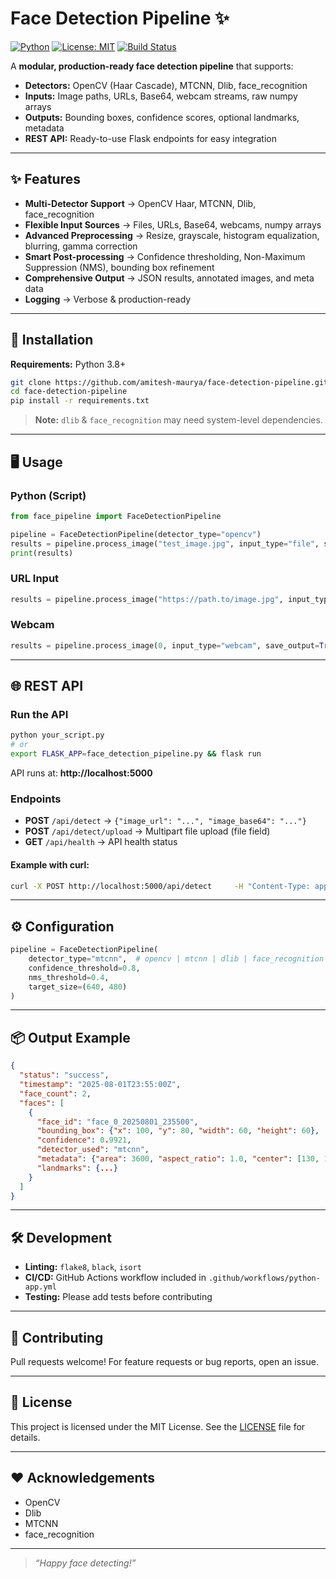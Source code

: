 # Face Detection Pipeline ✨
[![Python](https://img.shields.io/badge/python-3.8%2B-blue)](https://www.python.org/)
[![License: MIT](https://img.shields.io/badge/License-MIT-yellow.svg)](LICENSE)
[![Build Status](https://img.shields.io/github/actions/workflow/status/amitesh-maurya/face-detection-pipeline/python-app.yml?branch=main)](https://github.com/amitesh-maurya/face-detection-pipeline/actions)

A **modular, production-ready face detection pipeline** that supports:
- **Detectors:** OpenCV (Haar Cascade), MTCNN, Dlib, face_recognition  
- **Inputs:** Image paths, URLs, Base64, webcam streams, raw numpy arrays  
- **Outputs:** Bounding boxes, confidence scores, optional landmarks, metadata  
- **REST API:** Ready-to-use Flask endpoints for easy integration  

---

## ✨ Features
- **Multi-Detector Support** → OpenCV Haar, MTCNN, Dlib, face_recognition  
- **Flexible Input Sources** → Files, URLs, Base64, webcams, numpy arrays  
- **Advanced Preprocessing** → Resize, grayscale, histogram equalization, blurring, gamma correction  
- **Smart Post-processing** → Confidence thresholding, Non-Maximum Suppression (NMS), bounding box refinement  
- **Comprehensive Output** → JSON results, annotated images, and meta data  
- **Logging** → Verbose & production-ready  

---

## 🚀 Installation
**Requirements:** Python 3.8+  

```bash
git clone https://github.com/amitesh-maurya/face-detection-pipeline.git
cd face-detection-pipeline
pip install -r requirements.txt
```

> **Note:** `dlib` & `face_recognition` may need system-level dependencies.

---

## 🖥 Usage

### Python (Script)
```python
from face_pipeline import FaceDetectionPipeline

pipeline = FaceDetectionPipeline(detector_type="opencv")
results = pipeline.process_image("test_image.jpg", input_type="file", save_output=True)
print(results)
```

### URL Input
```python
results = pipeline.process_image("https://path.to/image.jpg", input_type="url")
```

### Webcam
```python
results = pipeline.process_image(0, input_type="webcam", save_output=True)
```

---

## 🌐 REST API

### Run the API
```bash
python your_script.py
# or
export FLASK_APP=face_detection_pipeline.py && flask run
```

API runs at: **http://localhost:5000**

### Endpoints
- **POST** `/api/detect` → `{"image_url": "...", "image_base64": "..."}`  
- **POST** `/api/detect/upload` → Multipart file upload (file field)  
- **GET** `/api/health` → API health status  

#### Example with curl:
```bash
curl -X POST http://localhost:5000/api/detect     -H "Content-Type: application/json"     -d '{"image_url":"https://path.to/image.jpg"}'
```

---

## ⚙️ Configuration
```python
pipeline = FaceDetectionPipeline(
    detector_type="mtcnn",  # opencv | mtcnn | dlib | face_recognition
    confidence_threshold=0.8,
    nms_threshold=0.4,
    target_size=(640, 480)
)
```

---

## 📦 Output Example
```json
{
  "status": "success",
  "timestamp": "2025-08-01T23:55:00Z",
  "face_count": 2,
  "faces": [
    {
      "face_id": "face_0_20250801_235500",
      "bounding_box": {"x": 100, "y": 80, "width": 60, "height": 60},
      "confidence": 0.9921,
      "detector_used": "mtcnn",
      "metadata": {"area": 3600, "aspect_ratio": 1.0, "center": [130, 110]},
      "landmarks": {...}
    }
  ]
}
```

---

## 🛠 Development
- **Linting:** `flake8`, `black`, `isort`  
- **CI/CD:** GitHub Actions workflow included in `.github/workflows/python-app.yml`  
- **Testing:** Please add tests before contributing  

---

## 🤝 Contributing
Pull requests welcome! For feature requests or bug reports, open an issue.

---

## 📄 License
This project is licensed under the MIT License. See the [LICENSE](LICENSE) file for details.

---

## ❤️ Acknowledgements
- OpenCV  
- Dlib  
- MTCNN  
- face_recognition  

---

> _“Happy face detecting!”_
